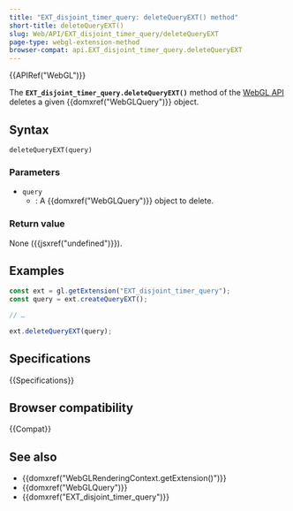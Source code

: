 ```yaml
---
title: "EXT_disjoint_timer_query: deleteQueryEXT() method"
short-title: deleteQueryEXT()
slug: Web/API/EXT_disjoint_timer_query/deleteQueryEXT
page-type: webgl-extension-method
browser-compat: api.EXT_disjoint_timer_query.deleteQueryEXT
---
```


{{APIRef("WebGL")}}

The **`EXT_disjoint_timer_query.deleteQueryEXT()`** method of
the [WebGL API](/en-US/docs/Web/API/WebGL_API) deletes a given
{{domxref("WebGLQuery")}} object.

## Syntax

```js-nolint
deleteQueryEXT(query)
```

### Parameters

- `query`
  - : A {{domxref("WebGLQuery")}} object to delete.

### Return value

None ({{jsxref("undefined")}}).

## Examples

```js
const ext = gl.getExtension("EXT_disjoint_timer_query");
const query = ext.createQueryEXT();

// …

ext.deleteQueryEXT(query);
```

## Specifications

{{Specifications}}

## Browser compatibility

{{Compat}}

## See also

- {{domxref("WebGLRenderingContext.getExtension()")}}
- {{domxref("WebGLQuery")}}
- {{domxref("EXT_disjoint_timer_query")}}
